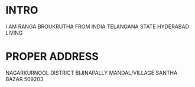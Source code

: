 # INTRO
I AM RANGA BROUKRUTHA
FROM INDIA
TELANGANA STATE
HYDERABAD LIVING
# PROPER ADDRESS
NAGARKURNOOL DISTRICT
BIJINAPALLY MANDAL/VILLAGE
SANTHA BAZAR
509203